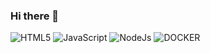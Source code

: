 ### Hi there 👋

<!--
**won98/won98** is a ✨ _special_ ✨ repository because its `README.md` (this file) appears on your GitHub profile.

Here are some ideas to get you started:

- 🔭 I’m currently working on ...
- 🌱 I’m currently learning ...
- 👯 I’m looking to collaborate on ...
- 🤔 I’m looking for help with ...
- 💬 Ask me about ...
- 📫 How to reach me: ...
- 😄 Pronouns: ...
- ⚡ Fun fact: ...
-->
![HTML5](https://img.shields.io/github/issues/won98/won98)
![JavaScript](https://img.shields.io/badge/JavaScript-%20-orange)
![NodeJs](https://img.shields.io/badge/Node%20Js-#F7DF1E-yellowgreen)
![DOCKER](https://img.shields.io/badge/Docker-%20-blue)
